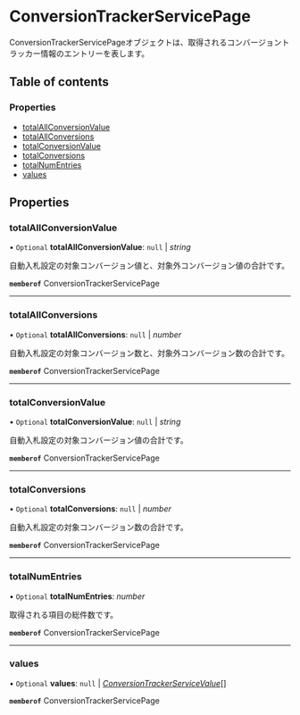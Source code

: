 # ConversionTrackerServicePage


<div lang=\"ja\">ConversionTrackerServicePageオブジェクトは、取得されるコンバージョントラッカー情報のエントリーを表します。</div> 

## Table of contents

### Properties

- [totalAllConversionValue](conversiontrackerservicepage.md#totalallconversionvalue)
- [totalAllConversions](conversiontrackerservicepage.md#totalallconversions)
- [totalConversionValue](conversiontrackerservicepage.md#totalconversionvalue)
- [totalConversions](conversiontrackerservicepage.md#totalconversions)
- [totalNumEntries](conversiontrackerservicepage.md#totalnumentries)
- [values](conversiontrackerservicepage.md#values)

## Properties

### totalAllConversionValue

• `Optional` **totalAllConversionValue**: ``null`` \| *string*

<div lang=\"ja\">自動入札設定の対象コンバージョン値と、対象外コンバージョン値の合計です。</div> 

**`memberof`** ConversionTrackerServicePage

___

### totalAllConversions

• `Optional` **totalAllConversions**: ``null`` \| *number*

<div lang=\"ja\">自動入札設定の対象コンバージョン数と、対象外コンバージョン数の合計です。</div> 

**`memberof`** ConversionTrackerServicePage

___

### totalConversionValue

• `Optional` **totalConversionValue**: ``null`` \| *string*

<div lang=\"ja\">自動入札設定の対象コンバージョン値の合計です。</div> 

**`memberof`** ConversionTrackerServicePage

___

### totalConversions

• `Optional` **totalConversions**: ``null`` \| *number*

<div lang=\"ja\">自動入札設定の対象コンバージョン数の合計です。</div> 

**`memberof`** ConversionTrackerServicePage

___

### totalNumEntries

• `Optional` **totalNumEntries**: *number*

<div lang=\"ja\">取得される項目の総件数です。</div> 

**`memberof`** ConversionTrackerServicePage

___

### values

• `Optional` **values**: ``null`` \| [*ConversionTrackerServiceValue*](conversiontrackerservicevalue.md)[]

**`memberof`** ConversionTrackerServicePage
